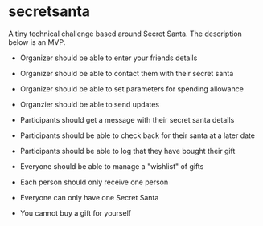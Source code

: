 # secretsanta
A tiny technical challenge based around Secret Santa. The description below is an MVP. 

* Organizer should be able to enter your friends details
* Organizer should be able to contact them with their secret santa
* Organizer should be able to set parameters for spending allowance
* Organzier should be able to send updates 

* Participants should get a message with their secret santa details
* Participants should be able to check back for their santa at a later date
* Participants should be able to log that they have bought their gift 

* Everyone should be able to manage a "wishlist" of gifts 

* Each person should only receive one person
* Everyone can only have one Secret Santa 
* You cannot buy a gift for yourself



